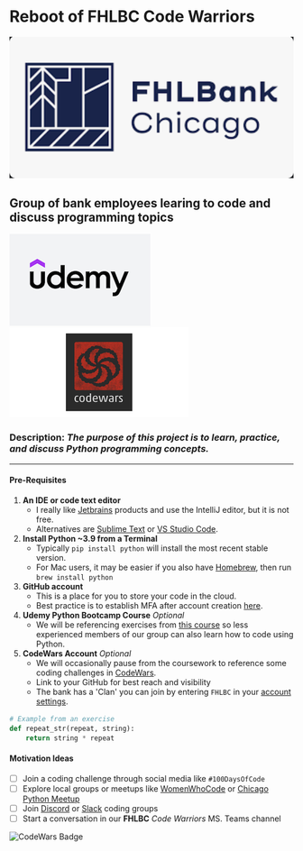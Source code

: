 # Reboot of FHLBC Code Warriors 
![FHLBC Logo](fhlbc-logo.png)
## Group of bank employees learing to code and discuss programming topics

![Udemy Logo](udemy-logo.png)
![CodeWars Logo](codewars-logo.png)
### Description: *The purpose of this project is to learn, practice, and discuss Python programming concepts.*

---
#### Pre-Requisites

1. **An IDE or code text editor**
   - I really like [Jetbrains](https://www.jetbrains.com/) products and use the IntelliJ 
     editor, but it is not free.
   - Alternatives are [Sublime Text](https://www.sublimetext.com/) or [VS Studio Code](https://code.visualstudio).
2. **Install Python ~3.9 from a Terminal**
    - Typically `pip install python` will install the most recent stable version.
    - For Mac users, it may be easier if you also have [Homebrew](https://brew.sh/), then run `brew install python`
3. **GitHub account**
    - This is a place for you to store your code in the cloud.
    - Best practice is to establish MFA after account creation [here](https://github.com/).
4. **Udemy Python Bootcamp Course** *Optional*
    - We will be referencing exercises from [this course](https://fhlbc.udemy.com/course/the-modern-python3-bootcamp/learn/lecture/8658338#overview) so less experienced members of our group can also learn how 
      to code using Python.
5. **CodeWars Account** *Optional*
    - We will occasionally pause from the coursework to reference some coding challenges in [CodeWars](https://www.codewars.com/).
    - Link to your GitHub for best reach and visibility
    - The bank has a 'Clan' you can join by entering `FHLBC` in your [account settings](https://www.codewars.com/users/edit).

```python
# Example from an exercise
def repeat_str(repeat, string):
    return string * repeat
```
#### Motivation Ideas
- [ ] Join a coding challenge through social media like `#100DaysOfCode`
- [ ] Explore local groups or meetups like [WomenWhoCode](https://www.womenwhocode.com/chicago) or [Chicago Python 
  Meetup](https://www.meetup.com/_chipy_/)
- [ ] Join [Discord](https://www.makeuseof.com/discord-servers-for-web-developers/) or [Slack](https://chicago-tech.slack.com/) coding groups
- [ ] Start a conversation in our **FHLBC** *Code Warriors* MS. Teams channel

![CodeWars Badge](https://www.codewars.com/users/spianoDev/badges/large)
